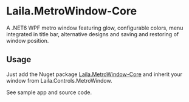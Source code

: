 # Laila.MetroWindow-Core
A .NET6 WPF metro window featuring glow, configurable colors, menu integrated in title bar, alternative designs and saving and restoring of window position.

## Usage
Just add the Nuget package [Laila.MetroWindow-Core](https://www.nuget.org/packages/Laila.MetroWindow-Core) and inherit your window from Laila.Controls.MetroWindow.

See sample app and source code.
